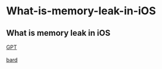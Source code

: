 # What-is-memory-leak-in-iOS
## What is memory leak in iOS

[GPT](https://chat.openai.com/c/0d9ced64-f8c7-4e71-bcd4-4103303ac37d) <br><br>
[bard](https://bard.google.com/chat/f6ceaa7d025dbbee) <br><br>
